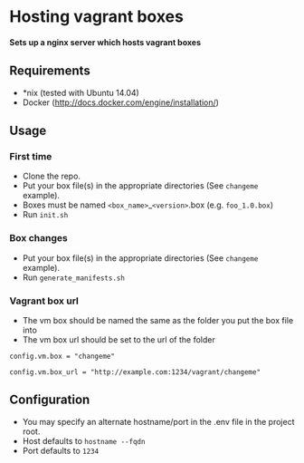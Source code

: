 # Hosting vagrant boxes
#### Sets up a nginx server which hosts vagrant boxes

## Requirements
* *nix (tested with Ubuntu 14.04)
* Docker (http://docs.docker.com/engine/installation/)

## Usage
### First time
* Clone the repo.
* Put your box file(s) in the appropriate directories (See `changeme` example).
 * Boxes must be named `<box_name>`_`<version>`.box (e.g. `foo_1.0.box`)
* Run `init.sh`

### Box changes
* Put your box file(s) in the appropriate directories (See `changeme` example).
* Run `generate_manifests.sh`

### Vagrant box url
* The vm box should be named the same as the folder you put the box file into
* The vm box url should be set to the url of the folder

`config.vm.box = "changeme"`

`config.vm.box_url = "http://example.com:1234/vagrant/changeme"`

## Configuration
* You may specify an alternate hostname/port in the .env file in the project root.
 * Host defaults to `hostname --fqdn`
 * Port defaults to `1234`
